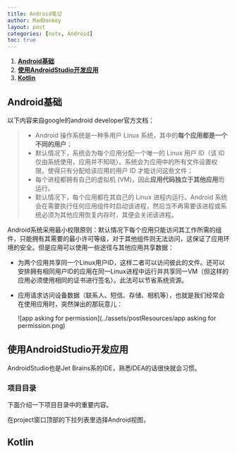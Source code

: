 ```yaml
---
title: Android笔记
author: MadDonkey
layout: post
categories: [note, Android]
toc: true
---
```

1. **<a href="#Android基础">Android基础</a>**
2. **<a href="#使用AndroidStudio开发应用">使用AndroidStudio开发应用</a>**
3. **<a href="#Kotlin">Kotlin</a>**

## <a id="Android基础">Android基础</a>

以下内容来自google的android developer官方文档：

> - Android 操作系统是一种多用户 Linux 系统，其中的**每个应用都是一个不同的用户**；
> - 默认情况下，系统会为每个应用分配一个唯一的 Linux 用户 ID（该 ID 仅由系统使用，应用并不知晓）。系统会为应用中的所有文件设置权限，使得只有分配给该应用的用户 ID 才能访问这些文件；
> - 每个进程都拥有自己的虚拟机 (VM)，因此**应用代码独立于其他应用**而运行。
> - 默认情况下，每个应用都在其自己的 Linux 进程内运行。Android 系统会在需要执行任何应用组件时启动该进程，然后当不再需要该进程或系统必须为其他应用恢复内存时，其便会关闭该进程。

Android系统采用最小权限原则：默认情况下每个应用只能访问其工作所需的组件，只能拥有其需要的最小许可等级，对于其他组件则无法访问，这保证了应用环境的安全。但是应用可以使用一些途径与其他应用共享数据：

- 为两个应用共享同一个Linux用户ID，这样二者可以访问彼此的文件。还可以安排拥有相同用户ID的应用在同一Linux进程中运行并共享同一VM（但这样的应用必须使用相同的证书进行签名）。此法可以节省系统资源。

- 应用请求访问设备数据（联系人、短信、存储、相机等），也就是我们经常会在使用应用时，突然弹出的那玩意儿：

  ![app asking for permission](../assets/postResources/app asking for permission.png)

## <a id="使用AndroidStudio开发应用">使用AndroidStudio开发应用</a>

AndroidStudio也是Jet Brains系的IDE，熟悉IDEA的话很快就会习惯。

### 项目目录

下面介绍一下项目目录中的重要内容。

在project窗口顶部的下拉列表里选择Android视图，

## <a id="Kotlin">Kotlin</a>

